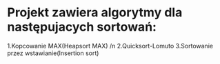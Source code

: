 # Projekt zawiera algorytmy dla następujacych sortowań:
1.Kopcowanie MAX(Heapsort MAX) /n
2.Quicksort-Lomuto
3.Sortowanie przez wstawianie(Insertion sort)
